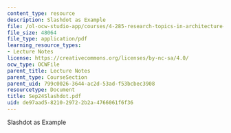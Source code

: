 ```yaml
---
content_type: resource
description: Slashdot as Example
file: /ol-ocw-studio-app/courses/4-285-research-topics-in-architecture-citizen-centered-design-of-open-governance-systems-fall-2002/de97aad5821029722b2a4766061f6f36_Sep24Slashdot.pdf
file_size: 48064
file_type: application/pdf
learning_resource_types:
- Lecture Notes
license: https://creativecommons.org/licenses/by-nc-sa/4.0/
ocw_type: OCWFile
parent_title: Lecture Notes
parent_type: CourseSection
parent_uid: 799c0026-3644-ac2d-53ad-f53bcbec3908
resourcetype: Document
title: Sep24Slashdot.pdf
uid: de97aad5-8210-2972-2b2a-4766061f6f36
---
```

Slashdot as Example
